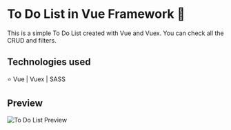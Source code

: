 # To Do List in Vue Framework 📝
This is a simple To Do List created with Vue and Vuex. You can check all the CRUD and filters.

## Technologies used
⭐ Vue | Vuex | SASS

## Preview

![To Do List Preview](https://i.ibb.co/0QcV7sZ/todolistgif.gif)
